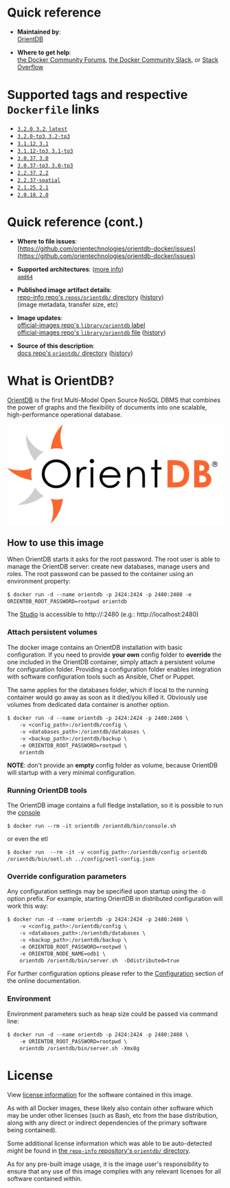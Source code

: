 <!--

********************************************************************************

WARNING:

    DO NOT EDIT "orientdb/README.md"

    IT IS AUTO-GENERATED

    (from the other files in "orientdb/" combined with a set of templates)

********************************************************************************

-->

# Quick reference

-	**Maintained by**:  
	[OrientDB](https://github.com/orientechnologies/orientdb-docker)

-	**Where to get help**:  
	[the Docker Community Forums](https://forums.docker.com/), [the Docker Community Slack](https://dockr.ly/slack), or [Stack Overflow](https://stackoverflow.com/search?tab=newest&q=docker)

# Supported tags and respective `Dockerfile` links

-	[`3.2.0`, `3.2`, `latest`](https://github.com/orientechnologies/orientdb-docker/blob/bb81d851b336fdee4bdaaa6ce9ad6566e91e3c4f/release/3.2.x/3.2.0/Dockerfile)
-	[`3.2.0-tp3`, `3.2-tp3`](https://github.com/orientechnologies/orientdb-docker/blob/bb81d851b336fdee4bdaaa6ce9ad6566e91e3c4f/release/3.2.x/3.2.0-tp3/Dockerfile)
-	[`3.1.12`, `3.1`](https://github.com/orientechnologies/orientdb-docker/blob/bb81d851b336fdee4bdaaa6ce9ad6566e91e3c4f/release/3.1.x/3.1.12/Dockerfile)
-	[`3.1.12-tp3`, `3.1-tp3`](https://github.com/orientechnologies/orientdb-docker/blob/bb81d851b336fdee4bdaaa6ce9ad6566e91e3c4f/release/3.1.x/3.1.12-tp3/Dockerfile)
-	[`3.0.37`, `3.0`](https://github.com/orientechnologies/orientdb-docker/blob/b9f85393f7c8a3c37dbde7c9015fc25fb5a9c433/release/3.0.x/3.0.37/Dockerfile)
-	[`3.0.37-tp3`, `3.0-tp3`](https://github.com/orientechnologies/orientdb-docker/blob/b9f85393f7c8a3c37dbde7c9015fc25fb5a9c433/release/3.0.x/3.0.37-tp3/Dockerfile)
-	[`2.2.37`, `2.2`](https://github.com/orientechnologies/orientdb-docker/blob/0562973e21d0992bc799dcb7b64b1978b7e32ac3/release/2.2.x/2.2.37/Dockerfile)
-	[`2.2.37-spatial`](https://github.com/orientechnologies/orientdb-docker/blob/0562973e21d0992bc799dcb7b64b1978b7e32ac3/release/2.2.x/2.2.37-spatial/Dockerfile)
-	[`2.1.25`, `2.1`](https://github.com/orientechnologies/orientdb-docker/blob/0562973e21d0992bc799dcb7b64b1978b7e32ac3/release/2.1.x/Dockerfile)
-	[`2.0.18`, `2.0`](https://github.com/orientechnologies/orientdb-docker/blob/0562973e21d0992bc799dcb7b64b1978b7e32ac3/release/2.0.x/Dockerfile)

# Quick reference (cont.)

-	**Where to file issues**:  
	[https://github.com/orientechnologies/orientdb-docker/issues](https://github.com/orientechnologies/orientdb-docker/issues)

-	**Supported architectures**: ([more info](https://github.com/docker-library/official-images#architectures-other-than-amd64))  
	[`amd64`](https://hub.docker.com/r/amd64/orientdb/)

-	**Published image artifact details**:  
	[repo-info repo's `repos/orientdb/` directory](https://github.com/docker-library/repo-info/blob/master/repos/orientdb) ([history](https://github.com/docker-library/repo-info/commits/master/repos/orientdb))  
	(image metadata, transfer size, etc)

-	**Image updates**:  
	[official-images repo's `library/orientdb` label](https://github.com/docker-library/official-images/issues?q=label%3Alibrary%2Forientdb)  
	[official-images repo's `library/orientdb` file](https://github.com/docker-library/official-images/blob/master/library/orientdb) ([history](https://github.com/docker-library/official-images/commits/master/library/orientdb))

-	**Source of this description**:  
	[docs repo's `orientdb/` directory](https://github.com/docker-library/docs/tree/master/orientdb) ([history](https://github.com/docker-library/docs/commits/master/orientdb))

# What is OrientDB?

[OrientDB](http://www.orientdb.org) is the first Multi-Model Open Source NoSQL DBMS that combines the power of graphs and the flexibility of documents into one scalable, high-performance operational database.

![logo](https://raw.githubusercontent.com/docker-library/docs/aa4e1c37afc16c4631e2272c1b5e2fe8e25e829c/orientdb/logo.png)

## How to use this image

When OrientDB starts it asks for the root password. The root user is able to manage the OrientDB server: create new databases, manage users and roles. The root password can be passed to the container using an environment property:

```console
$ docker run -d --name orientdb -p 2424:2424 -p 2480:2480 -e ORIENTDB_ROOT_PASSWORD=rootpwd orientdb
```

The [Studio](http://orientdb.com/docs/last/Studio-Home-page.html) is accessible to http://<docker-host>:2480 (e.g.: http://localhost:2480)

### Attach persistent volumes

The docker image contains an OrientDB installation with basic configuration. If you need to provide **your own** config folder to **override** the one included in the OrientDB container, simply attach a persistent volume for configuration folder. Providing a configuration folder enables integration with software configuration tools such as Ansible, Chef or Puppet.

The same applies for the databases folder, which if local to the running container would go away as soon as it died/you killed it. Obviously use volumes from dedicated data container is another option.

```console
$ docker run -d --name orientdb -p 2424:2424 -p 2480:2480 \
    -v <config_path>:/orientdb/config \
    -v <databases_path>:/orientdb/databases \
    -v <backup_path>:/orientdb/backup \
    -e ORIENTDB_ROOT_PASSWORD=rootpwd \
    orientdb
```

**NOTE**: don't provide an **empty** config folder as volume, because OrientDB will startup with a very minimal configuration.

### Running OrientDB tools

The OrientDB image contains a full fledge installation, so it is possible to run the [console](http://orientdb.com/docs/last/Console-Commands.html)

```console
$ docker run --rm -it orientdb /orientdb/bin/console.sh
```

or even the etl

```console
$ docker run  --rm -it -v <config_path>:/orientdb/config orientdb /orientdb/bin/oetl.sh ../config/oetl-config.json
```

### Override configuration parameters

Any configuration settings may be specified upon startup using the `-D` option prefix. For example, starting OrientDB in distributed configuration will work this way:

```console
$ docker run -d --name orientdb -p 2424:2424 -p 2480:2480 \
    -v <config_path>:/orientdb/config \
    -v <databases_path>:/orientdb/databases \
    -v <backup_path>:/orientdb/backup \
    -e ORIENTDB_ROOT_PASSWORD=rootpwd \
    -e ORIENTDB_NODE_NAME=odb1 \
    orientdb /orientdb/bin/server.sh  -Ddistributed=true
```

For further configuration options please refer to the [Configuration](http://orientdb.com/docs/last/Configuration.html) section of the online documentation.

### Environment

Environment parameters such as heap size could be passed via command line:

```console
$ docker run -d --name orientdb -p 2424:2424 -p 2480:2480 \
    -e ORIENTDB_ROOT_PASSWORD=rootpwd \
    orientdb /orientdb/bin/server.sh -Xmx8g
```

# License

View [license information](https://github.com/orientechnologies/orientdb/blob/master/license.txt) for the software contained in this image.

As with all Docker images, these likely also contain other software which may be under other licenses (such as Bash, etc from the base distribution, along with any direct or indirect dependencies of the primary software being contained).

Some additional license information which was able to be auto-detected might be found in [the `repo-info` repository's `orientdb/` directory](https://github.com/docker-library/repo-info/tree/master/repos/orientdb).

As for any pre-built image usage, it is the image user's responsibility to ensure that any use of this image complies with any relevant licenses for all software contained within.
